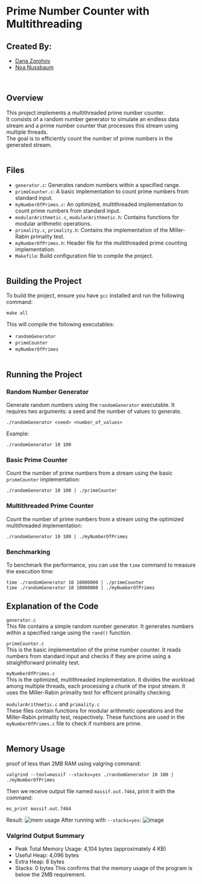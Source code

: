 # Prime Number Counter with Multithreading

## Created By:
* [Dana Zorohov](https://github.com/danaZo)
* [Noa Nussbaum](https://github.com/Noa-Nussbaum)

</br>

## Overview

This project implements a multithreaded prime number counter. </br>
It consists of a random number generator to simulate an endless data stream and a prime number counter that processes this stream using multiple threads. </br>
The goal is to efficiently count the number of prime numbers in the generated stream.
</br></br>

## Files
- ```generator.c```: Generates random numbers within a specified range.
- ```primeCounter.c```: A basic implementation to count prime numbers from standard input.
- ```myNumberOfPrimes.c```: An optimized, multithreaded implementation to count prime numbers from standard input.
- ```modularArithmetic.c```, ```modularArithmetic.h```: Contains functions for modular arithmetic operations.
- ```primality.c```, ```primality.h```: Contains the implementation of the Miller-Rabin primality test.
- ```myNumberOfPrimes.h```: Header file for the multithreaded prime counting implementation.
- ```Makefile```: Build configuration file to compile the project.
</br></br>

## Building the Project
To build the project, ensure you have ```gcc``` installed and run the following command:</br>
```
make all
```
This will compile the following executables:
- ```randomGenerator```
- ```primeCounter```
- ```myNumberOfPrimes```
</br></br>

## Running the Project
### Random Number Generator
Generate random numbers using the ```randomGenerator``` executable. It requires two arguments: a seed and the number of values to generate.
```
./randomGenerator <seed> <number_of_values>
```
Example:
```
./randomGenerator 10 100
```
### Basic Prime Counter
Count the number of prime numbers from a stream using the basic ```primeCounter``` implementation:
```
./randomGenerator 10 100 | ./primeCounter
```
### Multithreaded Prime Counter
Count the number of prime numbers from a stream using the optimized multithreaded implementation:
```
./randomGenerator 10 100 | ./myNumberOfPrimes
```
### Benchmarking
To benchmark the performance, you can use the ```time``` command to measure the execution time:
```
time ./randomGenerator 10 10000000 | ./primeCounter
time ./randomGenerator 10 10000000 | ./myNumberOfPrimes
```
## Explanation of the Code
```generator.c```</br>
This file contains a simple random number generator. It generates numbers within a specified range using the ```rand()``` function.

```primeCounter.c```</br>
This is the basic implementation of the prime number counter. It reads numbers from standard input and checks if they are prime using a straightforward primality test.

```myNumberOfPrimes.c```</br>
This is the optimized, multithreaded implementation. It divides the workload among multiple threads, each processing a chunk of the input stream. It uses the Miller-Rabin primality test for efficient primality checking.

```modularArithmetic.c``` and ```primality.c```</br>
These files contain functions for modular arithmetic operations and the Miller-Rabin primality test, respectively. These functions are used in the ```myNumberOfPrimes.c``` file to check if numbers are prime.
</br></br>

## Memory Usage
proof of less than 2MB RAM using valgring command:
```
valgrind --tool=massif --stacks=yes ./randomGenerator 10 100 | ./myNumberOfPrimes
```
Then we receive output file named ```massif.out.7464```, print it with the command:
```
ms_print massif.out.7464
```
Result:
![mem usage](https://github.com/Noa-Nussbaum/Advanced-Programming/assets/93203695/7d946a47-2cff-4044-ae43-1c2f3024460d)
After running with ```--stacks=yes```:
![image](https://github.com/Noa-Nussbaum/Advanced-Programming/assets/76524924/94eadffa-49eb-498a-bf6e-a5e24eaa2f5c)



### Valgrind Output Summary
- Peak Total Memory Usage: 4,104 bytes (approximately 4 KB)
- Useful Heap: 4,096 bytes
- Extra Heap: 8 bytes
- Stacks: 0 bytes
This confirms that the memory usage of the program is below the 2MB requirement.
